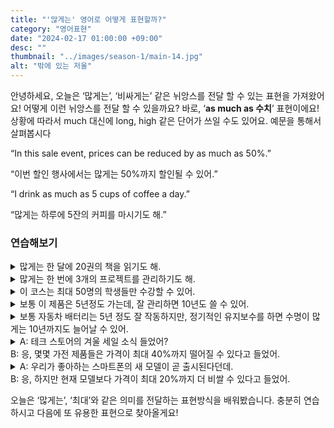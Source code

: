 ```yaml
---
title: "'많게는' 영어로 어떻게 표현할까?"
category: "영어표현"
date: "2024-02-17 01:00:00 +09:00"
desc: ""
thumbnail: "../images/season-1/main-14.jpg"
alt: "밖에 있는 저울"
---
```


안녕하세요, 오늘은 ‘많게는’, ‘비싸게는’ 같은 뉘앙스를 전달 할 수 있는 표현을 가져왔어요! 어떻게 이런 뉘앙스를 전달 할 수 있을까요? 바로, ‘**as much as 수치**’ 표현이에요! 상황에 따라서 much 대신에 long, high 같은 단어가 쓰일 수도 있어요. 예문을 통해서 살펴봅시다

“In this sale event, prices can be reduced by as much as 50%.”

“이번 할인 행사에서는 많게는 50%까지 할인될 수 있어.”

“I drink as much as 5 cups of coffee a day.”

“많게는 하루에 5잔의 커피를 마시기도 해.”

### 연습해보기

<details>
  <summary>많게는 한 달에 20권의 책을 읽기도 해.</summary>
  <span>I read as many as 20 books in a month.</span>
</details>

<details>
 <summary>많게는 한 번에 3개의 프로젝트를 관리하기도 해.</summary>
  <span>I manage as many as three projects at a time.</span>
</details>

<details>
  <summary>이 코스는 최대 50명의 학생들만 수강할 수 있어.</summary>
  <span>This course can accommodate as many as 50 students.</span>
</details>

<details>
  <summary>보통 이 제품은 5년정도 가는데, 잘 관리하면 10년도 쓸 수 있어.</summary>
  <span>This product typically lasts for as long as five years, but with proper care, it can last as long as ten years.</span>
</details>

<details>
  <summary>보통 자동차 배터리는 5년 정도 잘 작동하지만, 정기적인 유지보수를 하면 수명이 많게는 10년까지도 늘어날 수 있어.</summary>
  <span>Typically, a car battery will function well for as long as five years, but with regular maintenance, its lifespan can stretch to as long as ten years.</span>
</details>

<details>
  <summary>A: 테크 스토어의 겨울 세일 소식 들었어?<br>B: 응, 몇몇 가전 제품들은 가격이 최대 40%까지 떨어질 수 있다고 들었어.</summary>
  <span>A: Did you hear about the winter sale at the tech store?<br>
B: Yeah, I heard prices could drop by as much as 40% on some gadgets.</span>
</details>

<details>
  <summary>A: 우리가 좋아하는 스마트폰의 새 모델이 곧 출시된다던데.<br>
B: 응, 하지만 현재 모델보다 가격이 최대 20%까지 더 비쌀 수 있다고 들었어.</summary>
  <span>A: I heard the new model of our favorite smartphone is coming out soon.<br>
B: Yeah, but I also heard the price might be as much as 20% higher than the current model.</span>

</details>

오늘은 ‘많게는’, ‘최대’와 같은 의미를 전달하는 표현방식을 배워봤습니다. 충분히 연습하시고 다음에 또 유용한 표현으로 찾아올게요!
